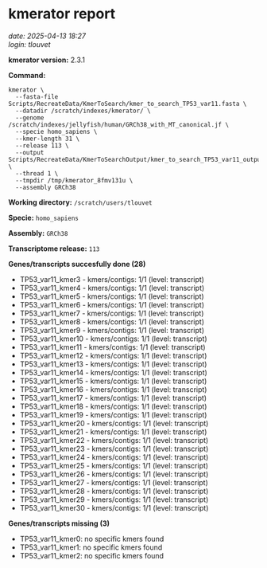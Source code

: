 # kmerator report
*date: 2025-04-13 18:27*  
*login: tlouvet*

**kmerator version:** 2.3.1

**Command:**

```
kmerator \
  --fasta-file Scripts/RecreateData/KmerToSearch/kmer_to_search_TP53_var11.fasta \
  --datadir /scratch/indexes/kmerator/ \
  --genome /scratch/indexes/jellyfish/human/GRCh38_with_MT_canonical.jf \
  --specie homo_sapiens \
  --kmer-length 31 \
  --release 113 \
  --output Scripts/RecreateData/KmerToSearchOutput/kmer_to_search_TP53_var11_output \
  --thread 1 \
  --tmpdir /tmp/kmerator_8fmv131u \
  --assembly GRCh38
```

**Working directory:** `/scratch/users/tlouvet`

**Specie:** `homo_sapiens`

**Assembly:** `GRCh38`

**Transcriptome release:** `113`

**Genes/transcripts succesfully done (28)**

- TP53_var11_kmer3 - kmers/contigs: 1/1 (level: transcript)
- TP53_var11_kmer4 - kmers/contigs: 1/1 (level: transcript)
- TP53_var11_kmer5 - kmers/contigs: 1/1 (level: transcript)
- TP53_var11_kmer6 - kmers/contigs: 1/1 (level: transcript)
- TP53_var11_kmer7 - kmers/contigs: 1/1 (level: transcript)
- TP53_var11_kmer8 - kmers/contigs: 1/1 (level: transcript)
- TP53_var11_kmer9 - kmers/contigs: 1/1 (level: transcript)
- TP53_var11_kmer10 - kmers/contigs: 1/1 (level: transcript)
- TP53_var11_kmer11 - kmers/contigs: 1/1 (level: transcript)
- TP53_var11_kmer12 - kmers/contigs: 1/1 (level: transcript)
- TP53_var11_kmer13 - kmers/contigs: 1/1 (level: transcript)
- TP53_var11_kmer14 - kmers/contigs: 1/1 (level: transcript)
- TP53_var11_kmer15 - kmers/contigs: 1/1 (level: transcript)
- TP53_var11_kmer16 - kmers/contigs: 1/1 (level: transcript)
- TP53_var11_kmer17 - kmers/contigs: 1/1 (level: transcript)
- TP53_var11_kmer18 - kmers/contigs: 1/1 (level: transcript)
- TP53_var11_kmer19 - kmers/contigs: 1/1 (level: transcript)
- TP53_var11_kmer20 - kmers/contigs: 1/1 (level: transcript)
- TP53_var11_kmer21 - kmers/contigs: 1/1 (level: transcript)
- TP53_var11_kmer22 - kmers/contigs: 1/1 (level: transcript)
- TP53_var11_kmer23 - kmers/contigs: 1/1 (level: transcript)
- TP53_var11_kmer24 - kmers/contigs: 1/1 (level: transcript)
- TP53_var11_kmer25 - kmers/contigs: 1/1 (level: transcript)
- TP53_var11_kmer26 - kmers/contigs: 1/1 (level: transcript)
- TP53_var11_kmer27 - kmers/contigs: 1/1 (level: transcript)
- TP53_var11_kmer28 - kmers/contigs: 1/1 (level: transcript)
- TP53_var11_kmer29 - kmers/contigs: 1/1 (level: transcript)
- TP53_var11_kmer30 - kmers/contigs: 1/1 (level: transcript)


**Genes/transcripts missing (3)**

- TP53_var11_kmer0: no specific kmers found
- TP53_var11_kmer1: no specific kmers found
- TP53_var11_kmer2: no specific kmers found
